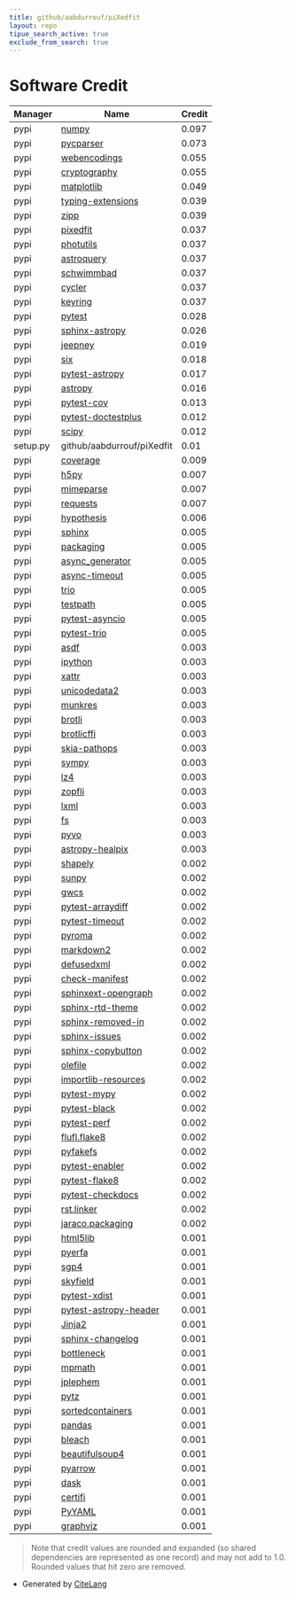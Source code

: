 ```yaml
---
title: github/aabdurrouf/piXedfit
layout: repo
tipue_search_active: true
exclude_from_search: true
---
```

# Software Credit

|Manager|Name|Credit|
|-------|----|------|
|pypi|[numpy](https://pypi.org/project/numpy)|0.097|
|pypi|[pycparser](https://github.com/eliben/pycparser)|0.073|
|pypi|[webencodings](https://github.com/SimonSapin/python-webencodings)|0.055|
|pypi|[cryptography](https://github.com/pyca/cryptography)|0.055|
|pypi|[matplotlib](https://matplotlib.org)|0.049|
|pypi|[typing-extensions](https://pypi.org/project/typing-extensions)|0.039|
|pypi|[zipp](https://github.com/jaraco/zipp)|0.039|
|pypi|[pixedfit](https://pypi.org/project/pixedfit)|0.037|
|pypi|[photutils](https://github.com/astropy/photutils)|0.037|
|pypi|[astroquery](http://astropy.org/astroquery)|0.037|
|pypi|[schwimmbad](https://github.com/adrn/schwimmbad)|0.037|
|pypi|[cycler](https://github.com/matplotlib/cycler)|0.037|
|pypi|[keyring](https://github.com/jaraco/keyring)|0.037|
|pypi|[pytest](https://pypi.org/project/pytest)|0.028|
|pypi|[sphinx-astropy](https://pypi.org/project/sphinx-astropy)|0.026|
|pypi|[jeepney](https://gitlab.com/takluyver/jeepney)|0.019|
|pypi|[six](https://pypi.org/project/six)|0.018|
|pypi|[pytest-astropy](https://pypi.org/project/pytest-astropy)|0.017|
|pypi|[astropy](http://astropy.org)|0.016|
|pypi|[pytest-cov](https://pypi.org/project/pytest-cov)|0.013|
|pypi|[pytest-doctestplus](https://pypi.org/project/pytest-doctestplus)|0.012|
|pypi|[scipy](https://pypi.org/project/scipy)|0.012|
|setup.py|github/aabdurrouf/piXedfit|0.01|
|pypi|[coverage](https://github.com/nedbat/coveragepy)|0.009|
|pypi|[h5py](http://www.h5py.org)|0.007|
|pypi|[mimeparse](https://pypi.org/project/mimeparse)|0.007|
|pypi|[requests](https://pypi.org/project/requests)|0.007|
|pypi|[hypothesis](https://pypi.org/project/hypothesis)|0.006|
|pypi|[sphinx](https://pypi.org/project/sphinx)|0.005|
|pypi|[packaging](https://pypi.org/project/packaging)|0.005|
|pypi|[async_generator](https://pypi.org/project/async_generator)|0.005|
|pypi|[async-timeout](https://pypi.org/project/async-timeout)|0.005|
|pypi|[trio](https://pypi.org/project/trio)|0.005|
|pypi|[testpath](https://pypi.org/project/testpath)|0.005|
|pypi|[pytest-asyncio](https://pypi.org/project/pytest-asyncio)|0.005|
|pypi|[pytest-trio](https://pypi.org/project/pytest-trio)|0.005|
|pypi|[asdf](https://pypi.org/project/asdf)|0.003|
|pypi|[ipython](https://pypi.org/project/ipython)|0.003|
|pypi|[xattr](https://pypi.org/project/xattr)|0.003|
|pypi|[unicodedata2](https://pypi.org/project/unicodedata2)|0.003|
|pypi|[munkres](https://pypi.org/project/munkres)|0.003|
|pypi|[brotli](https://pypi.org/project/brotli)|0.003|
|pypi|[brotlicffi](https://pypi.org/project/brotlicffi)|0.003|
|pypi|[skia-pathops](https://pypi.org/project/skia-pathops)|0.003|
|pypi|[sympy](https://pypi.org/project/sympy)|0.003|
|pypi|[lz4](https://pypi.org/project/lz4)|0.003|
|pypi|[zopfli](https://pypi.org/project/zopfli)|0.003|
|pypi|[lxml](https://pypi.org/project/lxml)|0.003|
|pypi|[fs](https://pypi.org/project/fs)|0.003|
|pypi|[pyvo](https://github.com/astropy/pyvo)|0.003|
|pypi|[astropy-healpix](https://github.com/astropy/astropy-healpix)|0.003|
|pypi|[shapely](https://pypi.org/project/shapely)|0.002|
|pypi|[sunpy](https://pypi.org/project/sunpy)|0.002|
|pypi|[gwcs](https://pypi.org/project/gwcs)|0.002|
|pypi|[pytest-arraydiff](https://pypi.org/project/pytest-arraydiff)|0.002|
|pypi|[pytest-timeout](https://pypi.org/project/pytest-timeout)|0.002|
|pypi|[pyroma](https://pypi.org/project/pyroma)|0.002|
|pypi|[markdown2](https://pypi.org/project/markdown2)|0.002|
|pypi|[defusedxml](https://pypi.org/project/defusedxml)|0.002|
|pypi|[check-manifest](https://pypi.org/project/check-manifest)|0.002|
|pypi|[sphinxext-opengraph](https://pypi.org/project/sphinxext-opengraph)|0.002|
|pypi|[sphinx-rtd-theme](https://pypi.org/project/sphinx-rtd-theme)|0.002|
|pypi|[sphinx-removed-in](https://pypi.org/project/sphinx-removed-in)|0.002|
|pypi|[sphinx-issues](https://pypi.org/project/sphinx-issues)|0.002|
|pypi|[sphinx-copybutton](https://pypi.org/project/sphinx-copybutton)|0.002|
|pypi|[olefile](https://pypi.org/project/olefile)|0.002|
|pypi|[importlib-resources](https://pypi.org/project/importlib-resources)|0.002|
|pypi|[pytest-mypy](https://pypi.org/project/pytest-mypy)|0.002|
|pypi|[pytest-black](https://pypi.org/project/pytest-black)|0.002|
|pypi|[pytest-perf](https://pypi.org/project/pytest-perf)|0.002|
|pypi|[flufl.flake8](https://pypi.org/project/flufl.flake8)|0.002|
|pypi|[pyfakefs](https://pypi.org/project/pyfakefs)|0.002|
|pypi|[pytest-enabler](https://pypi.org/project/pytest-enabler)|0.002|
|pypi|[pytest-flake8](https://pypi.org/project/pytest-flake8)|0.002|
|pypi|[pytest-checkdocs](https://pypi.org/project/pytest-checkdocs)|0.002|
|pypi|[rst.linker](https://pypi.org/project/rst.linker)|0.002|
|pypi|[jaraco.packaging](https://pypi.org/project/jaraco.packaging)|0.002|
|pypi|[html5lib](https://github.com/html5lib/html5lib-python)|0.001|
|pypi|[pyerfa](https://github.com/liberfa/pyerfa)|0.001|
|pypi|[sgp4](https://github.com/brandon-rhodes/python-sgp4)|0.001|
|pypi|[skyfield](http://github.com/brandon-rhodes/python-skyfield/)|0.001|
|pypi|[pytest-xdist](https://github.com/pytest-dev/pytest-xdist)|0.001|
|pypi|[pytest-astropy-header](https://pypi.org/project/pytest-astropy-header)|0.001|
|pypi|[Jinja2](https://pypi.org/project/Jinja2)|0.001|
|pypi|[sphinx-changelog](https://pypi.org/project/sphinx-changelog)|0.001|
|pypi|[bottleneck](https://pypi.org/project/bottleneck)|0.001|
|pypi|[mpmath](https://pypi.org/project/mpmath)|0.001|
|pypi|[jplephem](https://pypi.org/project/jplephem)|0.001|
|pypi|[pytz](https://pypi.org/project/pytz)|0.001|
|pypi|[sortedcontainers](https://pypi.org/project/sortedcontainers)|0.001|
|pypi|[pandas](https://pypi.org/project/pandas)|0.001|
|pypi|[bleach](https://pypi.org/project/bleach)|0.001|
|pypi|[beautifulsoup4](https://pypi.org/project/beautifulsoup4)|0.001|
|pypi|[pyarrow](https://pypi.org/project/pyarrow)|0.001|
|pypi|[dask](https://pypi.org/project/dask)|0.001|
|pypi|[certifi](https://pypi.org/project/certifi)|0.001|
|pypi|[PyYAML](https://pypi.org/project/PyYAML)|0.001|
|pypi|[graphviz](https://pypi.org/project/graphviz)|0.001|


> Note that credit values are rounded and expanded (so shared dependencies are represented as one record) and may not add to 1.0. Rounded values that hit zero are removed.


- Generated by [CiteLang](https://github.com/vsoch/citelang)
